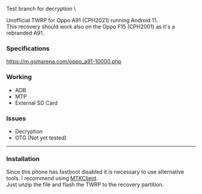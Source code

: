 Test branch for decryption \

Unofficial TWRP for Oppo A91 (CPH2021) running Android 11.\
This recovery should work also on the Oppo F15 (CPH2001) as it's a rebranded A91.

### Specifications
https://m.gsmarena.com/oppo_a91-10000.php

### Working
- ADB
- MTP
- External SD Card

### Issues
- Decryption
- OTG (Not yet tested)

<hr>

### Installation
Since this phone has fastboot disabled it is necessary to use alternative tools. I recommend using [MTKClient](https://github.com/bkerler/mtkclient). \
Just unzip the file and flash the TWRP to the recovery partition.
